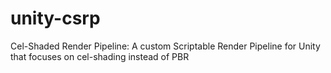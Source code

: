 # unity-csrp
Cel-Shaded Render Pipeline: A custom Scriptable Render Pipeline for Unity that focuses on cel-shading instead of PBR
